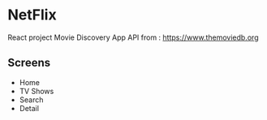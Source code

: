 # NetFlix

React project Movie Discovery App
API from : https://www.themoviedb.org

## Screens

- Home
- TV Shows
- Search
- Detail

